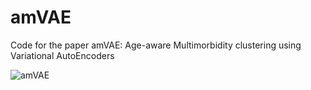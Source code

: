 # amVAE
Code for the paper amVAE: Age-aware Multimorbidity clustering using Variational AutoEncoders

![amVAE](https://github.com/user-attachments/assets/06506135-7f69-468c-9544-7b9254e1c2c1)
